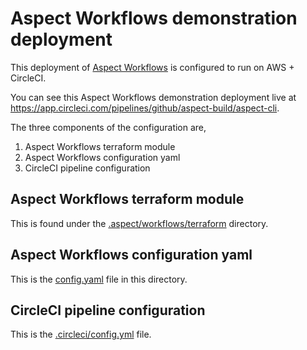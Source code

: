 # Aspect Workflows demonstration deployment

This deployment of [Aspect Workflows](https://www.aspect.build/workflows) is configured to run on AWS + CircleCI.

You can see this Aspect Workflows demonstration deployment live at https://app.circleci.com/pipelines/github/aspect-build/aspect-cli.

The three components of the configuration are,

1. Aspect Workflows terraform module
1. Aspect Workflows configuration yaml
1. CircleCI pipeline configuration

## Aspect Workflows terraform module

This is found under the [.aspect/workflows/terraform](./terraform) directory.

## Aspect Workflows configuration yaml

This is the [config.yaml](./config.yaml) file in this directory.

## CircleCI pipeline configuration

This is the [.circleci/config.yml](../../.circleci/config.yml) file.
